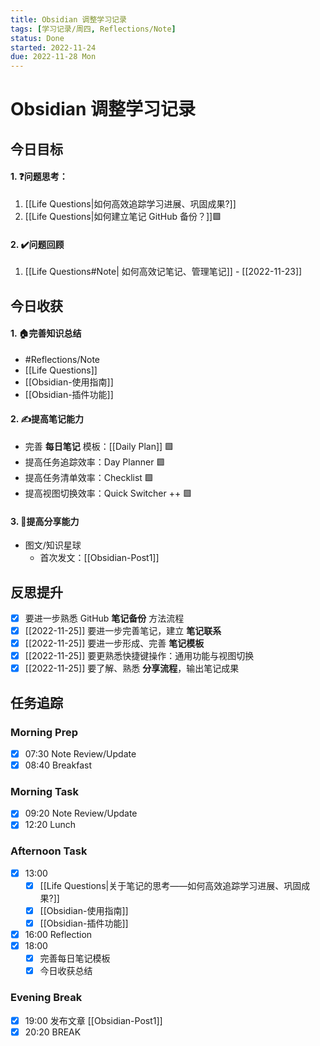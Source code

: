 ```yaml
---
title: Obsidian 调整学习记录
tags: [学习记录/周四, Reflections/Note]
status: Done
started: 2022-11-24
due: 2022-11-28 Mon
---
```

# Obsidian 调整学习记录
## 今日目标
#### 1. ❓问题思考：
1. [[Life Questions|如何高效追踪学习进展、巩固成果?]] 
2. [[Life Questions|如何建立笔记 GitHub 备份？]]🟩
#### 2. ✔️问题回顾
1. [[Life Questions#Note| 如何高效记笔记、管理笔记]] - [[2022-11-23]]
## 今日收获
#### 1. 🏠完善知识总结
- #Reflections/Note 
- [[Life Questions]]
- [[Obsidian-使用指南]]
- [[Obsidian-插件功能]]
#### 2. ✍️提高笔记能力
- 完善 **每日笔记** 模板：[[Daily Plan]] 🟩
- 提高任务追踪效率：Day Planner 🟩
- 提高任务清单效率：Checklist 🟩
- 提高视图切换效率：Quick Switcher ++ 🟩
#### 3. 👯提高分享能力
- 图文/知识星球 
	- 首次发文：[[Obsidian-Post1]]
## 反思提升 
- [x] 要进一步熟悉 GitHub **笔记备份** 方法流程 
- [x] [[2022-11-25]] 要进一步完善笔记，建立 **笔记联系**
- [x] [[2022-11-25]] 要进一步形成、完善 **笔记模板** 
- [x] [[2022-11-25]] 要更熟悉快捷键操作：通用功能与视图切换 
- [x] [[2022-11-25]] 要了解、熟悉 **分享流程**，输出笔记成果 
## 任务追踪
### Morning Prep
- [x] 07:30 Note Review/Update
- [x] 08:40 Breakfast
### Morning Task
- [x] 09:20 Note Review/Update
- [x] 12:20 Lunch
### Afternoon Task
- [x] 13:00 
	- [x] [[Life Questions|关于笔记的思考——如何高效追踪学习进展、巩固成果?]]
	- [x] [[Obsidian-使用指南]]
	- [x] [[Obsidian-插件功能]]
- [x] 16:00 Reflection
- [x] 18:00 
	- [x] 完善每日笔记模板
	- [x] 今日收获总结
### Evening Break
- [x] 19:00 发布文章 [[Obsidian-Post1]]
- [x] 20:20 BREAK